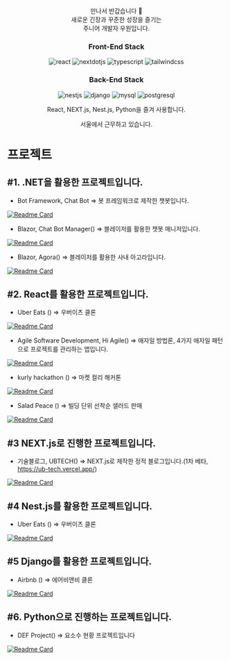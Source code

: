 <p  align="center">만나서 반갑습니다 🙌 
<br/>
새로운 긴장과 꾸준한 성장을 즐기는 
<br/>
주니어 개발자 우원입니다.</p>

<h3 align="center">Front-End Stack</h3>
<p align="center">
  <img alt="react" src ="https://img.shields.io/badge/react-61DAFB.svg?&style=for-the-badge&logo=react&logoColor=white"/>
  <img alt="nextdotjs" src ="https://img.shields.io/badge/nextdotjs-000000.svg?&style=for-the-badge&logo=nextdotjs&logoColor=white"/>
  <img alt="typescript" src ="https://img.shields.io/badge/typescript-3178C6.svg?&style=for-the-badge&logo=typescript&logoColor=white"/>
  <img alt="tailwindcss" src ="https://img.shields.io/badge/tailwindcss-06B6D4.svg?&style=for-the-badge&logo=tailwindcss&logoColor=white"/>
</p align="center">
<h3 align="center">Back-End Stack</h3>
<p align="center">
<img alt="nestjs" src ="https://img.shields.io/badge/nestjs-E0234E.svg?&style=for-the-badge&logo=nestjs&logoColor=white"/>
<img alt="django" src ="https://img.shields.io/badge/django-092E20.svg?&style=for-the-badge&logo=django&logoColor=white"/>
<img alt="mysql" src ="https://img.shields.io/badge/mysql-4479A1.svg?&style=for-the-badge&logo=mysql&logoColor=white"/>
<img alt="postgresql" src ="https://img.shields.io/badge/postgresql-4169E1.svg?&style=for-the-badge&logo=postgresql&logoColor=white"/>
</p>
<p align="center">React, NEXT.js, Nest.js, Python을 즐겨 사용합니다.</p>
<p align="center">서울에서 근무하고 있습니다.</p>

# 프로젝트

## #1. .NET을 활용한 프로젝트입니다.
- Bot Framework, Chat Bot => 봇 프레임워크로 제작한 챗봇입니다.

[![Readme Card](https://github-readme-stats.vercel.app/api/pin/?username=thewoowon&repo=solva-bot)](https://github.com/thewoowon/solva-bot.git)

- Blazor, Chat Bot Manager() => 블레이저를 활용한 챗봇 매니저입니다.

[![Readme Card](https://github-readme-stats.vercel.app/api/pin/?username=thewoowon&repo=solva-bot-manager)](https://github.com/thewoowon/solva-bot-manager)

- Blazor, Agora() => 블레이저를 활용한 사내 아고라입니다.

[![Readme Card](https://github-readme-stats.vercel.app/api/pin/?username=thewoowon&repo=solva-blazor-board)](https://github.com/thewoowon/solva-blazor-board)

## #2. React를 활용한 프로젝트입니다.

- Uber Eats () => 우버이츠 클론

[![Readme Card](https://github-readme-stats.vercel.app/api/pin/?username=thewoowon&repo=ubereats-frontend)](https://github.com/thewoowon/ubereats-frontend)

- Agile Software Development, Hi Agile() => 애자일 방법론, 4가지 애자일 패턴으로 프로젝트를 관리하는 앱입니다.

[![Readme Card](https://github-readme-stats.vercel.app/api/pin/?username=HIAGILE&repo=client)](https://github.com/HIAGILE/client)

- kurly hackathon () => 마켓 컬리 해커톤

[![Readme Card](https://github-readme-stats.vercel.app/api/pin/?username=thewoowon&repo=client)](https://github.com/KURLY-HACK-FESTA-2022/client)

- Salad Peace () => 빌딩 단위 선착순 샐러드 판매
 
[![Readme Card](https://github-readme-stats.vercel.app/api/pin/?username=thewoowon&repo=salad-peace-frontend)](https://github.com/thewoowon/salad-peace-frontend.git)

## #3 NEXT.js로 진행한 프로젝트입니다.

- 기술블로그, UBTECH() => NEXT.js로 제작한 정적 블로그입니다.(1차 베타, https://ub-tech.vercel.app/)

[![Readme Card](https://github-readme-stats.vercel.app/api/pin/?username=thewoowon&repo=ubtech)](https://github.com/thewoowon/ubtech)

## #4 Nest.js를 활용한 프로젝트입니다.

- Uber Eats () => 우버이츠 클론

[![Readme Card](https://github-readme-stats.vercel.app/api/pin/?username=thewoowon&repo=ubereats-backend)](https://github.com/thewoowon/ubereats-backend)

## #5 Django를 활용한 프로젝트입니다.
- Airbnb () => 에어비앤비 클론

[![Readme Card](https://github-readme-stats.vercel.app/api/pin/?username=thewoowon&repo=airbnb-backend)](https://github.com/thewoowon/airbnb-backend)

## #6. Python으로 진행하는 프로젝트입니다.
- DEF Project() => 요소수 현황 프로젝트입니다

[![Readme Card](https://github-readme-stats.vercel.app/api/pin/?username=thewoowon&repo=def)](https://github.com/thewoowon/def)

